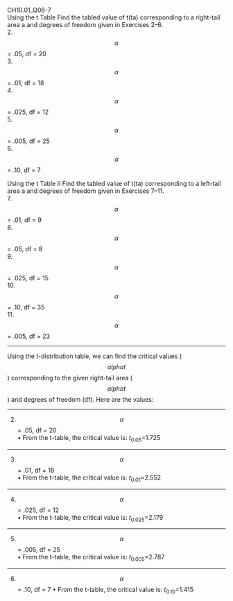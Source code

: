 CH10.01_Q06-7  
Using the t Table Find the tabled value of t(ta) corresponding to a right-tail area a and degrees of freedom given in Exercises 2–6.  
2. $$\alpha$$ = .05, df = 20  
3. $$\alpha$$ = .01, df = 18  
4. $$\alpha$$ = .025, df = 12  
5. $$\alpha$$ = .005, df = 25  
6. $$\alpha$$ = .10, df = 7

Using the t Table II Find the tabled value of t(ta) corresponding to a left-tail area a and degrees of freedom given in Exercises 7–11.  
7. $$\alpha$$ = .01, df = 9  
8. $$\alpha$$ = .05, df = 8    
9. $$\alpha$$ = .025, df = 15  
10. $$\alpha$$ = .10, df = 35  
11. $$\alpha$$ = .005, df = 23  

---

Using the t-distribution table, we can find the critical values ($$alphat$$) corresponding to the given right-tail area ($$alphat$$) and degrees of freedom (df). Here are the values:
________________________________________
2. $$\alpha$$ = .05, df = 20  
•	From the t-table, the critical value is:  $t_{0.05}$=1.725
________________________________________
3.  $$\alpha$$ = .01, df = 18   
•	From the t-table, the critical value is:  $t_{0.01}$=2.552
________________________________________
4. $$\alpha$$ = .025, df = 12  
•	From the t-table, the critical value is:  $t_{0.025}$=2.179
________________________________________
5. $$\alpha$$ = .005, df = 25  
•	From the t-table, the critical value is:  $t_{0.005}$=2.787
________________________________________
6. $$\alpha$$ = .10, df = 7
•	From the t-table, the critical value is:  $t_0.10$=1.415
